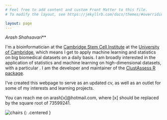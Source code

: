 ```yaml
---
# Feel free to add content and custom Front Matter to this file.
# To modify the layout, see https://jekyllrb.com/docs/themes/#overriding-theme-defaults

layout: page
---
```



_Arash Shahsavari_**

I'm a bioinformatician at the [Cambridge Stem Cell Institute](https://www.stemcells.cam.ac.uk/) at the [University of Cambridge](https://www.cam.ac.uk/), which means I get to apply machine learning and statistics on big biomedical datasets on a daily basis. I am broadly interested in the application of statistics and machine learning on high-dimensional datasets, with a particular . I am the developer and maintainer of the [ClustAssess R package](https://CRAN.R-project.org/package=ClustAssess).

I’ve created this webpage to serve as an updated cv, as well as an outlet for some of my interests and learning projects.

You can reach me on arash[x]@hotmail.com, where [x] should be replaced by the square root of 73599241.

![chairs](/images/about/chairs.jpg)
{: .centered }
